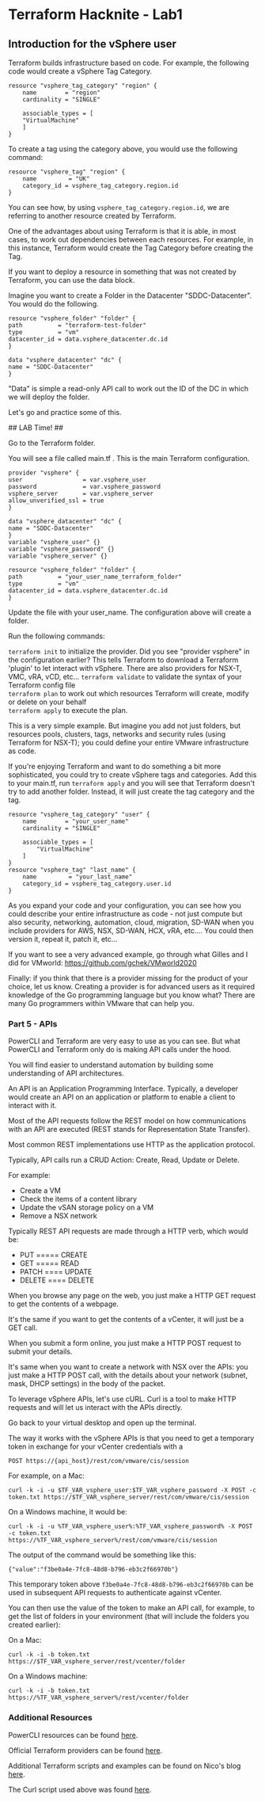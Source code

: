 # Terraform Hacknite - Lab1

## Introduction for the vSphere user

Terraform builds infrastructure based on code. For example, the following code would create a vSphere Tag Category.

```hcl
resource "vsphere_tag_category" "region" {
    name        = "region"
    cardinality = "SINGLE"

    associable_types = [
    "VirtualMachine"
    ]
}
```

To create a tag using the category above, you would use the following command:

```hcl
resource "vsphere_tag" "region" {
    name         = "UK"
    category_id = vsphere_tag_category.region.id
}
```

You can see how, by using `vsphere_tag_category.region.id`, we are referring to another resource created by Terraform.

One of the advantages about using Terraform is that it is able, in most cases, to work out dependencies between each resources. For example, in this instance, Terraform would create the Tag Category before creating the Tag.

If you want to deploy a resource in something that was not created by Terraform, you can use the data block.

Imagine you want to create a Folder in the Datacenter "SDDC-Datacenter". You would do the following.

```hcl
resource "vsphere_folder" "folder" {
path          = "terraform-test-folder"
type          = "vm"
datacenter_id = data.vsphere_datacenter.dc.id
}

data "vsphere_datacenter" "dc" {
name = "SDDC-Datacenter" 
}
```

"Data" is simple a read-only API call to work out the ID of the DC in which we will deploy the folder.

Let's go and practice some of this. 

## LAB Time! ##

Go to the Terraform folder.

You will see a file called main.tf . This is the main Terraform configuration.

```hcl
provider "vsphere" {
user                 = var.vsphere_user
password             = var.vsphere_password
vsphere_server       = var.vsphere_server
allow_unverified_ssl = true
}

data "vsphere_datacenter" "dc" {
name = "SDDC-Datacenter"
}
variable "vsphere_user" {}
variable "vsphere_password" {}
variable "vsphere_server" {}

resource "vsphere_folder" "folder" {
path          = "your_user_name_terraform_folder"
type          = "vm"
datacenter_id = data.vsphere_datacenter.dc.id
}
```

Update the file with your user_name. The configuration above will create a folder.

Run the following commands:

`terraform init` to initialize the provider. Did you see "provider vsphere" in the configuration earlier? This tells Terraform to download a Terraform 'plugin' to let interact with vSphere. There are also providers for NSX-T, VMC, vRA, vCD, etc...
`terraform validate` to validate the syntax of your Terraform config file  
`terraform plan` to work out which resources Terraform will create, modify or delete on your behalf  
`terraform apply` to execute the plan.  


This is a very simple example. But imagine you add not just folders, but resources pools, clusters, tags, networks and security rules (using Terraform for NSX-T); you could define your entire VMware infrastructure as code. 

If you're enjoying Terraform and want to do something a bit more sophisticated, you could try to create vSphere tags and categories. Add this to your main.tf, run `terraform apply` and you will see that Terraform doesn't try to add another folder. Instead, it will just create the tag category and the tag.

```hcl
resource "vsphere_tag_category" "user" {
    name        = "your_user_name"
    cardinality = "SINGLE"

    associable_types = [
        "VirtualMachine"
    ]
}
resource "vsphere_tag" "last_name" {
    name         = "your_last_name"
    category_id = vsphere_tag_category.user.id
}
```

As you expand your code and your configuration, you can see how you could describe your entire infrastructure as code - not just compute but also security, networking, automation, cloud, migration, SD-WAN when you include providers for AWS, NSX, SD-WAN, HCX, vRA, etc.... 
You could then version it, repeat it, patch it, etc...

If you want to see a very advanced example, go through what Gilles and I did for VMworld:
https://github.com/gchek/VMworld2020

Finally: if you think that there is a provider missing for the product of your choice, let us know. 
Creating a provider is for advanced users as it required knowledge of the Go programming language but you know what? There are many Go programmers within VMware that can help you.

### Part 5 - APIs

PowerCLI and Terraform are very easy to use as you can see. But what PowerCLI and Terraform only do is making API calls under the hood.

You will find easier to understand automation by building some understanding of API architectures.

An API is an Application Programming Interface. Typically, a developer would create an API on an application or platform to enable a client to interact with it.

Most of the API requests follow the REST model on how communications with an API are executed (REST stands for Representation State Transfer).

Most common REST implementations use HTTP as the application protocol. 

Typically, API calls run a CRUD Action: Create, Read, Update or Delete.

For example:
- Create a VM
- Check the items of a content library
- Update the vSAN storage policy on a VM
- Remove a NSX network

Typically REST API requests are made through a HTTP verb, which would be:

- PUT   ===== CREATE
- GET   ===== READ
- PATCH  ==== UPDATE
- DELETE ==== DELETE

When you browse any page on the web, you just make a HTTP GET request to get the contents of a webpage.

It's the same if you want to get the contents of a vCenter, it will just be a GET call.

When you submit a form online, you just make a HTTP POST request to submit your details.

It's same when you want to create a network with NSX over the APIs: you just make a HTTP POST call, with the details about your network (subnet, mask, DHCP settings) in the body of the packet.

To leverage vSphere APIs, let's use cURL. Curl is a tool to make HTTP requests and will let us interact with the APIs directly.

Go back to your virtual desktop and open up the terminal.

The way it works with the vSphere APIs is that you need to get a temporary token in exchange for your vCenter credentials with a 

`POST https://{api_host}/rest/com/vmware/cis/session`

For example, on a Mac:

`curl -k -i -u $TF_VAR_vsphere_user:$TF_VAR_vsphere_password -X POST -c token.txt https://$TF_VAR_vsphere_server/rest/com/vmware/cis/session`

On a Windows machine, it would be:

`curl -k -i -u %TF_VAR_vsphere_user%:%TF_VAR_vsphere_password% -X POST -c token.txt https://%TF_VAR_vsphere_server%/rest/com/vmware/cis/session`

The output of the command would be something like this:

    {"value":"f3be0a4e-7fc8-48d8-b796-eb3c2f66970b"}

This temporary token above `f3be0a4e-7fc8-48d8-b796-eb3c2f66970b` can be used in subsequent API requests to authenticate against vCenter.

You can then use the value of the token to make an API call, for example, to get the list of folders in your environment (that will include the folders you created earlier):

On a Mac:

`curl -k -i -b token.txt https://$TF_VAR_vsphere_server/rest/vcenter/folder`

On a Windows machine:

`curl -k -i -b token.txt https://%TF_VAR_vsphere_server%/rest/vcenter/folder`


### Additional Resources

PowerCLI resources can be found [here](https://developer.vmware.com/powercli).

Official Terraform providers can be found [here](https://registry.terraform.io/namespaces/vmware).

Additional Terraform scripts and examples can be found on Nico's blog [here](https://nicovibert.com).

The Curl script used above was found [here](https://www.stevetrefethen.com/accessing-vmware-vcenter-rest-api-authentication-from-curl/).

